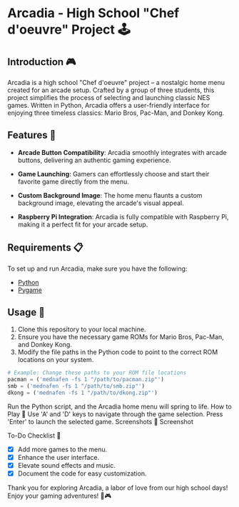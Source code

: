 # Arcadia - High School "Chef d'oeuvre" Project 🕹️

## Introduction 🎮

Arcadia is a high school "Chef d'oeuvre" project – a nostalgic home menu created for an arcade setup. Crafted by a group of three students, this project simplifies the process of selecting and launching classic NES games. Written in Python, Arcadia offers a user-friendly interface for enjoying three timeless classics: Mario Bros, Pac-Man, and Donkey Kong.

## Features 🌟

- **Arcade Button Compatibility**: Arcadia smoothly integrates with arcade buttons, delivering an authentic gaming experience.

- **Game Launching**: Gamers can effortlessly choose and start their favorite game directly from the menu.

- **Custom Background Image**: The home menu flaunts a custom background image, elevating the arcade's visual appeal.

- **Raspberry Pi Integration**: Arcadia is fully compatible with Raspberry Pi, making it a perfect fit for your arcade setup.

## Requirements 📋

To set up and run Arcadia, make sure you have the following:

- [Python](https://www.python.org/downloads/)
- [Pygame](https://www.pygame.org/download.shtml)

## Usage 🚀

1. Clone this repository to your local machine.
2. Ensure you have the necessary game ROMs for Mario Bros, Pac-Man, and Donkey Kong.
3. Modify the file paths in the Python code to point to the correct ROM locations on your system.

```python
# Example: Change these paths to your ROM file locations
pacman = ('mednafen -fs 1 "/path/to/pacman.zip"')
smb = ('mednafen -fs 1 "/path/to/smb.zip"')
dkong = ('mednafen -fs 1 "/path/to/dkong.zip"')
```
Run the Python script, and the Arcadia home menu will spring to life.
How to Play 🎯
Use 'A' and 'D' keys to navigate through the game selection.
Press 'Enter' to launch the selected game.
Screenshots 📸
Screenshot


To-Do Checklist 📝
 - [x] Add more games to the menu.
 - [x] Enhance the user interface.
 - [x] Elevate sound effects and music.
 - [x] Document the code for easy customization.
 
Thank you for exploring Arcadia, a labor of love from our high school days! Enjoy your gaming adventures! 🚀🎮
